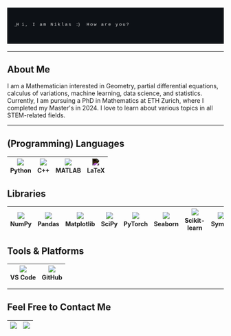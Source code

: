 ![Banner](./assets/banner.svg)

---

## About Me
I am a Mathematician interested in Geometry, partial differential equations, calculus of variations, machine learning, data science, and statistics. Currently, I am pursuing a PhD in Mathematics at ETH Zurich, where I completed my Master's in 2024. I love to learn about various topics in all STEM-related fields.

---

## (Programming) Languages

| <img src="https://cdn.jsdelivr.net/gh/devicons/devicon/icons/python/python-original.svg" width="50px"/><br>Python | <img src="https://cdn.jsdelivr.net/gh/devicons/devicon/icons/cplusplus/cplusplus-original.svg" width="50px"/><br>C++ | <img src="https://cdn.jsdelivr.net/gh/devicons/devicon/icons/matlab/matlab-original.svg" width="50px"/><br>MATLAB | <img src="https://cdn.jsdelivr.net/npm/simple-icons@v10/icons/latex.svg" width="50px" style="filter: invert(1);"/><br>LaTeX |
|---|---|---|---|

## Libraries

| <img src="https://cdn.jsdelivr.net/gh/devicons/devicon/icons/numpy/numpy-original.svg" width="50px"/><br>NumPy | <img src="https://cdn.jsdelivr.net/gh/devicons/devicon/icons/pandas/pandas-original.svg" width="50px"/><br>Pandas | <img src="https://cdn.jsdelivr.net/gh/devicons/devicon/icons/matplotlib/matplotlib-original.svg" width="50px"/><br>Matplotlib | <img src="https://www.scipy.org/_static/scipy_logo.svg" width="50px"/><br>SciPy | <img src="https://cdn.jsdelivr.net/gh/devicons/devicon/icons/pytorch/pytorch-original.svg" width="50px"/><br>PyTorch | <img src="https://seaborn.pydata.org/_static/logo-wide-lightbg.svg" width="50px"/><br>Seaborn | <img src="https://cdn.jsdelivr.net/gh/devicons/devicon/icons/scikitlearn/scikitlearn-original.svg" width="50px"/><br>Scikit-learn | <img src="https://www.sympy.org/static/img/logo.svg" width="50px"/><br>SymPy |
|---|---|---|---|---|---|---|---|

## Tools & Platforms

| <img src="https://cdn.jsdelivr.net/gh/devicons/devicon/icons/vscode/vscode-original.svg" width="50px"/><br>VS Code | <img src="https://cdn.jsdelivr.net/gh/devicons/devicon/icons/github/github-original.svg" width="50px"/><br>GitHub |
|---|---|

---

## Feel Free to Contact Me

| <a href="https://www.linkedin.com/in/niklas-canova-7b83962ba/"><img src="https://cdn.jsdelivr.net/gh/devicons/devicon/icons/linkedin/linkedin-original.svg" width="50px"/></a> | <a href="mailto:niklasc@icloud.com"><img src="https://upload.wikimedia.org/wikipedia/commons/4/4e/Mail_%28iOS%29.svg" width="50px"/></a> |
|---|---|
